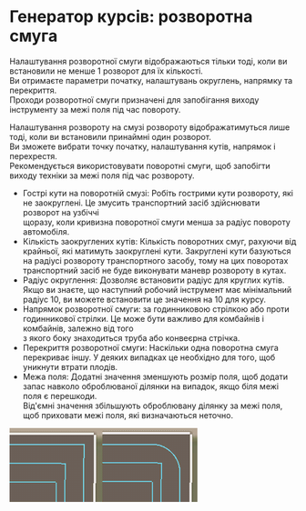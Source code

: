 # Генератор курсів: розворотна смуга
  
Налаштування розворотної смуги відображаються тільки тоді, коли ви встановили не менше 1 розворот для їх кількості.  
Ви отримаєте параметри початку, налаштувань округлень, напрямку та перекриття.  
Проходи розворотної смуги призначені для запобігання виходу інструменту за межі поля під час повороту.  
  
Налаштування розвороту на смузі розвороту відображатимуться лише тоді, коли ви встановили принаймні один розворот.  
Ви зможете вибрати точку початку, налаштування кутів, напрямок і перехрестя.  
Рекомендується використовувати поворотні смуги, щоб запобігти виходу техніки за межі поля під час розвороту.  


  
- Гострі кути на поворотній смузі: Робіть гострими кути розвороту, які не заокруглені. Це змусить транспортний засіб здійснювати розворот на узбіччі  
щоразу, коли кривизна поворотної смуги менша за радіус повороту автомобіля.  
- Кількість заокруглених кутів: Кількість поворотних смуг, рахуючи від крайньої, які матимуть заокруглені кути. Закруглені кути базуються на радіусі розвороту транспортного засобу, тому на цих поворотах транспортний засіб не буде виконувати маневр розвороту в кутах.  
- Радіус округлення: Дозволяє встановити радіус для круглих кутів. Якщо ви знаєте, що наступний робочий інструмент має мінімальний радіус 10, ви можете встановити це значення на 10 для курсу.  
- Напрямок розворотної смуги: за годинниковою стрілкою або проти годинникової стрілки. Це може бути важливо для комбайнів і комбайнів, залежно від того  
з якого боку знаходиться труба або конвеєрна стрічка.  
- Перекриття розворотної смуги: Наскільки одна поворотна смуга перекриває іншу. У деяких випадках це необхідно для того, щоб уникнути втрати плодів.  
- Межа поля: Додатні значення зменшують розмір поля, щоб додати запас навколо оброблюваної ділянки на випадок, якщо біля межі поля є перешкоди.  
Від'ємні значення збільшують оброблювану ділянку за межі поля, щоб приховати межі поля, які визначаються неточно.  


![Image](../assets/images/sharproundcorner_0_0_330_130.png)

